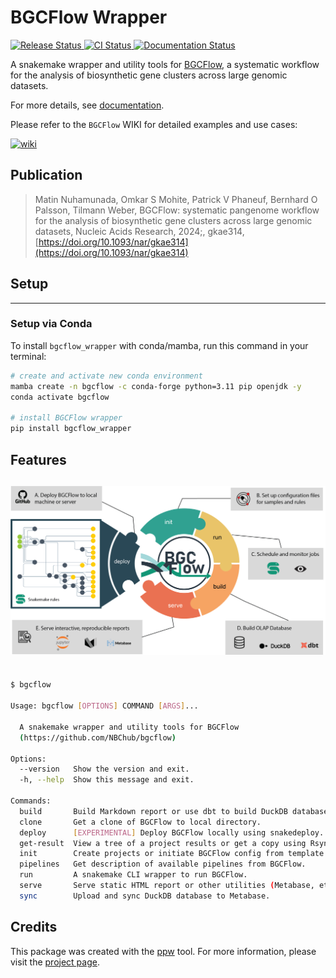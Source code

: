 # BGCFlow Wrapper


<p align="left">
<a href="https://pypi.python.org/pypi/bgcflow_wrapper">
    <img src="https://img.shields.io/pypi/v/bgcflow_wrapper.svg"
        alt = "Release Status">
</a>

<a href="https://github.com/NBChub/bgcflow_wrapper/actions">
    <img src="https://github.com/NBChub/bgcflow_wrapper/actions/workflows/dev.yml/badge.svg?" alt="CI Status">
</a>

<a href="https://NBChub.github.io/bgcflow_wrapper/">
    <img src="https://img.shields.io/website/https/NBChub.github.io/bgcflow_wrapper/index.html.svg?label=docs&down_message=unavailable&up_message=available" alt="Documentation Status">
</a>

</p>


A snakemake wrapper and utility tools for [BGCFlow](https://github.com/NBChub/bgcflow), a systematic workflow for the analysis of biosynthetic gene clusters across large genomic datasets.

For more details, see [documentation](https://NBChub.github.io/bgcflow_wrapper/).

Please refer to the `BGCFlow` WIKI for detailed examples and use cases:

[![wiki](https://img.shields.io/badge/wiki-documentation-forestgreen)](https://github.com/NBChub/bgcflow/wiki)

## Publication
> Matin Nuhamunada, Omkar S Mohite, Patrick V Phaneuf, Bernhard O Palsson, Tilmann Weber, BGCFlow: systematic pangenome workflow for the analysis of biosynthetic gene clusters across large genomic datasets, Nucleic Acids Research, 2024;, gkae314, [https://doi.org/10.1093/nar/gkae314](https://doi.org/10.1093/nar/gkae314)

## Setup
--------
### Setup via Conda
To install `bgcflow_wrapper` with conda/mamba, run this command in your
terminal:

```bash
# create and activate new conda environment
mamba create -n bgcflow -c conda-forge python=3.11 pip openjdk -y
conda activate bgcflow

# install BGCFlow wrapper
pip install bgcflow_wrapper
```

## Features
![function](https://raw.githubusercontent.com/NBChub/bgcflow_wrapper/main/docs/assets/Figure_01.png)
--------
```bash

$ bgcflow

Usage: bgcflow [OPTIONS] COMMAND [ARGS]...

  A snakemake wrapper and utility tools for BGCFlow
  (https://github.com/NBChub/bgcflow)

Options:
  --version   Show the version and exit.
  -h, --help  Show this message and exit.

Commands:
  build       Build Markdown report or use dbt to build DuckDB database.
  clone       Get a clone of BGCFlow to local directory.
  deploy      [EXPERIMENTAL] Deploy BGCFlow locally using snakedeploy.
  get-result  View a tree of a project results or get a copy using Rsync.
  init        Create projects or initiate BGCFlow config from template.
  pipelines   Get description of available pipelines from BGCFlow.
  run         A snakemake CLI wrapper to run BGCFlow.
  serve       Serve static HTML report or other utilities (Metabase, etc.).
  sync        Upload and sync DuckDB database to Metabase.
```

## Credits

This package was created with the [ppw](https://zillionare.github.io/python-project-wizard) tool. For more information, please visit the [project page](https://zillionare.github.io/python-project-wizard/).
